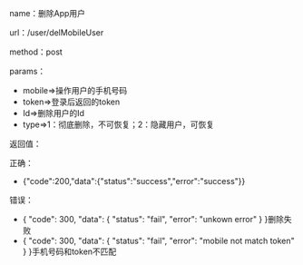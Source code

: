 name：删除App用户

url：/user/delMobileUser

method：post

params：

* mobile=&gt;操作用户的手机号码
* token=&gt;登录后返回的token
* Id=&gt;删除用户的Id
* type=&gt;1：彻底删除，不可恢复；2：隐藏用户，可恢复

返回值：

正确：

* {"code":200,"data":{"status":"success","error":"success"}}

错误：

* { "code": 300, "data": { "status": "fail", "error": "unkown error" } }删除失败
* { "code": 300, "data": { "status": "fail", "error": "mobile not match token" } }手机号码和token不匹配



